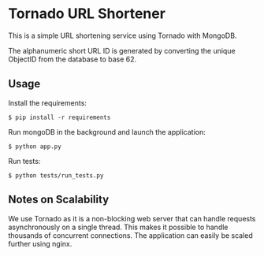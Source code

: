 # Tornado URL Shortener

This is a simple URL shortening service using Tornado with MongoDB.

The alphanumeric short URL ID is generated by converting the unique ObjectID from the database 
to base 62.

## Usage
Install the requirements:

`$ pip install -r requirements`

Run mongoDB in the background and launch the application:

`$ python app.py`

Run tests:

`$ python tests/run_tests.py`

## Notes on Scalability

We use Tornado as it is a non-blocking web server that can handle requests asynchronously on a single thread. 
This makes it possible to handle thousands of concurrent connections. The application can easily be scaled further using nginx.
